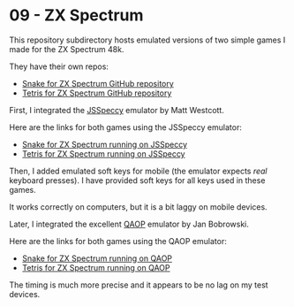 # 09 - ZX Spectrum

This repository subdirectory hosts emulated versions of two simple games I made for the ZX Spectrum 48k.

They have their own repos:
* [Snake for ZX Spectrum GitHub repository](https://github.com/dcrespo3d/zx-spectrum-snake)
* [Tetris for ZX Spectrum GitHub repository](https://github.com/dcrespo3d/zx-spectrum-tetris)

First, I integrated the [JSSpeccy](https://jsspeccy.zxdemo.org/) emulator by Matt Westcott.

Here are the links for both games using the JSSpeccy emulator:

* [Snake for ZX Spectrum running on JSSpeccy](https://davidprograma.github.io/ytc/09-ZxSpectrum/zxsnake.html)
* [Tetris for ZX Spectrum running on JSSpeccy](https://davidprograma.github.io/ytc/09-ZxSpectrum/zxtetris.html)

Then, I added emulated soft keys for mobile (the emulator expects _real_ keyboard presses). I have provided soft keys for all keys used in these games.

It works correctly on computers, but it is a bit laggy on mobile devices.

Later, I integrated the excellent [QAOP](http://torinak.com/qaop) emulator by Jan Bobrowski.

Here are the links for both games using the QAOP emulator:

* [Snake for ZX Spectrum running on QAOP](https://davidprograma.github.io/ytc/09-ZxSpectrum/snake.html)
* [Tetris for ZX Spectrum running on QAOP](https://davidprograma.github.io/ytc/09-ZxSpectrum/tetris.html)

The timing is much more precise and it appears to be no lag on my test devices.


